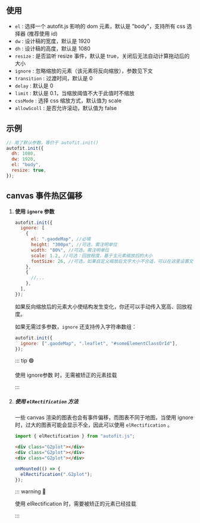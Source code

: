 ## 使用

- `el` : 选择一个 autofit.js 影响的 dom 元素，默认是 "body"，支持所有 css 选择器 (推荐使用 id)
- `dw` : 设计稿的宽度，默认是 1920
- `dh` : 设计稿的高度，默认是 1080
- `resize` : 是否监听 resize 事件，默认是 true，关闭后无法自动计算拖动后的大小
- `ignore` : 忽略缩放的元素（该元素将反向缩放），参数见下文
- `transition` : 过渡时间，默认是 0
- `delay` : 默认是 0
- `limit` : 默认是 0.1，当缩放阈值不大于此值时不缩放
- `cssMode` : 选择 css 缩放方式，默认值为 scale
- `allowScoll` : 是否允许滚动，默认值为 false

## 示例

```js
// 用了默认参数，等价于 autofit.init()
autofit.init({
  dh: 1080,
  dw: 1920,
  el: "body",
  resize: true,
});
```

## canvas 事件热区偏移

1. **使用 `ignore` 参数**

   ```js
   autofit.init({
     ignore: [
       {
         el: ".gaodeMap", //必填
         height: "300px", //可选，需注明单位
         width: "80%", //可选，需注明单位
         scale: 1.2, //可选：回放程度，基于主元素缩放后的大小
         fontSize: 26, //可选，如果自定义缩放后文字大小不合适，可以在这里设置文字大小
       },
       {
         //...
       },
     ],
   });
   ```

   如果反向缩放后的元素大小使结构发生变化，你还可以手动传入宽高、回放程度。

   如果无需过多参数，`ignore` 还支持传入字符串数组：

   ```js
   autofit.init({
     ignore: [".gaodeMap", ".leaflet", "#someElementClassOrId"],
   });
   ```

   ::: tip 🟢

   使用 ignore参数 时，无需被矫正的元素挂载

   :::

2. ##### 使用 `elRectification` 方法

   一些 canvas 渲染的图表也会有事件偏移，而图表不同于地图，当使用 ignore 时，过大的图表可能会显示不全，因此可以使用 `elRectification` 。

   ```js
   import { elRectification } from "autofit.js";
   ```

   ```html
   <div class="G2plot"></div>
   <div class="G2plot"></div>
   <div class="G2plot"></div>
   ```

   ```js
   onMounted(() => {
     elRectification(".G2plot");
   });
   ```

   ::: warning 🔴

   使用 elRectification 时，需要被矫正的元素已经挂载

    :::
